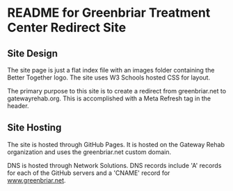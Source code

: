 # README for Greenbriar Treatment Center Redirect Site

## Site Design

The site page is just a flat index file with an images folder containing the Better Together logo.  The site uses W3 Schools hosted CSS for layout.  

The primary purpose to this site is to create a redirect from greenbriar.net to gatewayrehab.org.  This is accomplished with a Meta Refresh tag in the header.

## Site Hosting

The site is hosted through GitHub Pages.  It is hosted on the Gateway Rehab organization and uses the greenbriar.net custom domain.

DNS is hosted through Network Solutions.  DNS records include 'A' records for each of the GitHub servers and a 'CNAME' record for www.greenbriar.net.